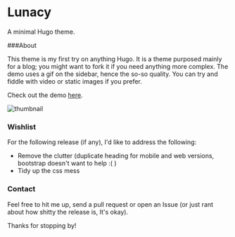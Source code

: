 # Lunacy
A minimal Hugo theme.

###About

This theme is my first try on anything Hugo. It is a theme purposed mainly for a blog; you might want to fork it if you need anything more complex. The demo uses a gif on the sidebar, hence the so-so quality. You can try and fiddle with video or static images if you prefer.

Check out the demo [here](http://christat.me/Lunacy).

![thumbnail](https://github.com/christat/Lunacy/blob/master/images/tn.png "Homepage")



### Wishlist

For the following release (if any), I'd like to address the following:
- Remove the clutter (duplicate heading for mobile and web versions, bootstrap doesn't want to help :( )
- Tidy up the css mess

### Contact

Feel free to hit me up, send a pull request or open an Issue (or just rant about how shitty the release is, It's okay).

Thanks for stopping by!
